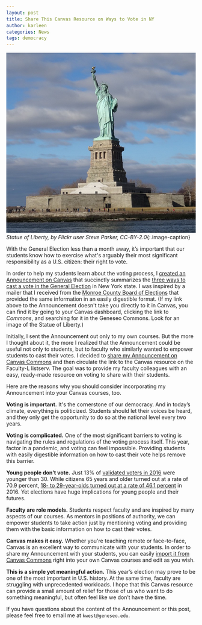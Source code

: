```yaml
---
layout: post
title: Share This Canvas Resource on Ways to Vote in NY
author: karleen
categories: News
tags: democracy
---
```

![Photo of the Statue of Liberty](/images/statue-of-liberty.jpg)
*Statue of Liberty, by Flickr user Steve Parker, CC-BY-2.0*{:.image-caption}

<span class="drop">W</span>ith the General Election less than a month away, it’s important that our students know how to exercise what's arguably their most significant responsibility as a U.S. citizen: their right to vote.

In order to help my students learn about the voting process, I [created an Announcement on Canvas](https://community.canvaslms.com/t5/Instructor-Guide/How-do-I-add-an-announcement-in-a-course/ta-p/1194) that succinctly summarizes the [three ways to cast a vote in the General Election](https://lor.instructure.com/resources/e889c8cc88a244c3ab04d4b8035c72f3?shared) in New York state. I was inspired by a mailer that I received from the [Monroe County Board of Elections](https://www.monroecounty.gov/elections) that provided the same information in an easily digestible format. (If my link above to the Announcement doesn't take you directly to it in Canvas, you can find it by going to your Canvas dashboard, clicking the link to *Commons*, and searching for it in the Geneseo Commons. Look for an image of the Statue of Liberty.)

<!--more-->

Initially, I sent the Announcement out only to my own courses. But the more I thought about it, the more I realized that the Announcement could be useful not only to students, but to faculty who similarly wanted to empower students to cast their votes. I decided to [share my Announcement on Canvas Commons](https://community.canvaslms.com/t5/Commons/How-do-I-share-a-resource-to-Commons/ta-p/1798) and then circulate the link to the Canvas resource on the Faculty-L listserv. The goal was to provide my faculty colleagues with an easy, ready-made resource on voting to share with their students.

Here are the reasons why you should consider incorporating my Announcement into your Canvas courses, too.

**Voting is important.** It's the cornerstone of our democracy. And in today’s climate, everything is politicized. Students should let their voices be heard, and they only get the opportunity to do so at the national level every two years.

**Voting is complicated.** One of the most significant barriers to voting is navigating the rules and regulations of the voting process itself. This year, factor in a pandemic, and voting can feel impossible. Providing students with easily digestible information on how to cast their vote helps remove this barrier.

**Young people don’t vote.** Just 13% of [validated voters in 2016](https://www.pewresearch.org/politics/2018/08/09/an-examination-of-the-2016-electorate-based-on-validated-voters/) were younger than 30. While citizens 65 years and older turned out at a rate of 70.9 percent, [18- to 29-year-olds turned out at a rate of 46.1 percent](https://www.census.gov/newsroom/blogs/random-samplings/2017/05/voting_in_america.html) in 2016. Yet elections have huge implications for young people and their futures.

**Faculty are role models.** Students respect faculty and are inspired by many aspects of our courses. As mentors in positions of authority, we can empower students to take action just by mentioning voting and providing them with the basic information on how to cast their votes.

**Canvas makes it easy.** Whether you're teaching remote or face-to-face, Canvas is an excellent way to communicate with your students. In order to share my Announcement with your students, you can easily [import it from Canvas Commons](https://community.canvaslms.com/t5/Commons/How-do-I-import-and-view-a-Commons-resource-in-Canvas/ta-p/1808) right into your own Canvas courses and edit as you wish.

**This is a simple yet meaningful action.** This year’s election may prove to be one of the most important in U.S. history. At the same time, faculty are struggling with unprecedented workloads. I hope that this Canvas resource can provide a small amount of relief for those of us who want to do something meaningful, but often feel like we don’t have the time.

If you have questions about the content of the Announcement or this post, please feel free to email me at `kwest@geneseo.edu`.
